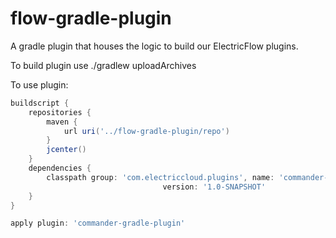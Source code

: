# flow-gradle-plugin
A gradle plugin that houses the logic to build our ElectricFlow plugins.

To build plugin use ./gradlew uploadArchives

To use plugin:

```groovy
buildscript {
    repositories {
        maven {
            url uri('../flow-gradle-plugin/repo')
        }
        jcenter()
    }
    dependencies {
        classpath group: 'com.electriccloud.plugins', name: 'commander-gradle-plugin',
                                  version: '1.0-SNAPSHOT'
    }
}

apply plugin: 'commander-gradle-plugin'
```
